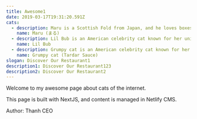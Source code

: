 ```yaml
---
title: Awesome1
date: 2019-03-17T19:31:20.591Z
cats:
  - description: Maru is a Scottish Fold from Japan, and he loves boxes.
    name: Maru (まる)
  - description: Lil Bub is an American celebrity cat known for her unique appearance.
    name: Lil Bub
  - description: Grumpy cat is an American celebrity cat known for her grumpy appearance.
    name: Grumpy cat (Tardar Sauce)
slogan: Discover Our Restaurant1
description1: Discover Our Restaurant123
description2: Discover Our Restaurant2
---
```

Welcome to my awesome page about cats of the internet.

This page is built with NextJS, and content is managed in Netlify CMS.

Author: Thanh CEO